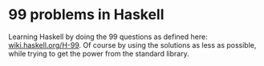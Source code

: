 # 99 problems in Haskell
Learning Haskell by doing the 99 questions as defined here: [wiki.haskell.org/H-99](https://wiki.haskell.org/H-99:_Ninety-Nine_Haskell_Problems).
Of course by using the solutions as less as possible, while trying to get the power from the standard library.
